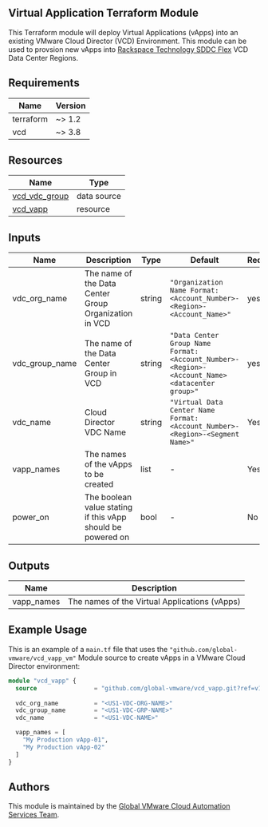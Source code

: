 ## Virtual Application Terraform Module

This Terraform module will deploy Virtual Applications (vApps) into an existing VMware Cloud Director (VCD) Environment.  This module can be used to provsion new vApps into [Rackspace Technology SDDC Flex](https://www.rackspace.com/cloud/private/software-defined-data-center-flex) VCD Data Center Regions.

## Requirements

| Name      | Version |
|-----------|---------|
| terraform | ~> 1.2 |
| vcd       | ~> 3.8 |

## Resources

| Name                                                             | Type      |
|------------------------------------------------------------------|-----------|
| [vcd_vdc_group](https://registry.terraform.io/providers/vmware/vcd/3.8.2/docs/data-sources/vdc_group) | data source |
| [vcd_vapp](https://registry.terraform.io/providers/vmware/vcd/3.8.2/docs/resources/vapp) | resource   |

## Inputs

| Name                          | Description                                                          | Type   | Default           | Required |
|-------------------------------|----------------------------------------------------------------------|--------|-------------------|----------|
| vdc_org_name | The name of the Data Center Group Organization in VCD | string | `"Organization Name Format: <Account_Number>-<Region>-<Account_Name>"` | yes |
| vdc_group_name | The name of the Data Center Group in VCD | string | `"Data Center Group Name Format: <Account_Number>-<Region>-<Account_Name> <datacenter group>"` | yes |
| vdc_name | Cloud Director VDC Name | string | `"Virtual Data Center Name Format: <Account_Number>-<Region>-<Segment Name>"` | Yes |
| vapp_names | The names of the vApps to be created | list | - | Yes |
| power_on | The boolean value stating if this vApp should be powered on | bool | - | No |

## Outputs

| Name         | Description             |
|--------------|-------------------------|
| vapp_names | The names of the Virtual Applications (vApps) |

## Example Usage

This is an example of a `main.tf` file that uses the `"github.com/global-vmware/vcd_vapp_vm"` Module source to create vApps in a VMware Cloud Director environment:

```terraform
module "vcd_vapp" {
  source                = "github.com/global-vmware/vcd_vapp.git?ref=v1.1.1"
  
  vdc_org_name          = "<US1-VDC-ORG-NAME>"
  vdc_group_name        = "<US1-VDC-GRP-NAME>"
  vdc_name              = "<US1-VDC-NAME>"

  vapp_names = [
    "My Production vApp-01",
    "My Production vApp-02"
  ]
}
```

## Authors

This module is maintained by the [Global VMware Cloud Automation Services Team](https://github.com/global-vmware).
